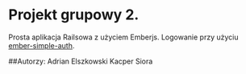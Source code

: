 # Projekt grupowy 2.

Prosta aplikacja Railsowa z użyciem Emberjs. Logowanie przy użyciu [ember-simple-auth](https://github.com/simplabs/ember-simple-auth).

##Autorzy:
Adrian Elszkowski
Kacper Siora